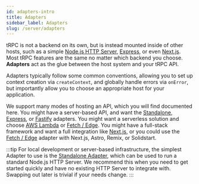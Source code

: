 ```yaml
---
id: adapters-intro
title: Adapters
sidebar_label: Adapters
slug: /server/adapters
---
```


tRPC is not a backend on its own, but is instead mounted inside of other hosts, such as a simple [Node.js HTTP Server](adapters/standalone), [Express](adapters/express), or even [Next.js](adapters/nextjs). Most tRPC features are the same no matter which backend you choose. **Adapters** act as the glue between the host system and your tRPC API.

Adapters typically follow some common conventions, allowing you to set up context creation via `createContext`, and globally handle errors via `onError`, but importantly allow you to choose an appropriate host for your application.

We support many modes of hosting an API, which you will find documented here. You might have a server-based API, and want the [Standalone](adapters/standalone), [Express](adapters/express), or [Fastify](adapters/fastify) adapters. You might want a serverless solution and choose [AWS Lambda](aws-lambda) or [Fetch / Edge](fetch). You might have a full-stack framework and want a full integration like [Next.js](adapters/nextjs), or you could use the [Fetch / Edge](fetch) adapter with Next.js, Astro, Remix, or Solidstart.

:::tip
For local development or server-based infrastructure, the simplest Adapter to use is the [Standalone Adapter](adapters/standalone), which can be used to run a standard Node.js HTTP Server. We recommend this when you need to get started quickly and have no existing HTTP Server to integrate with. Swapping out later is trivial if your needs change.
:::
